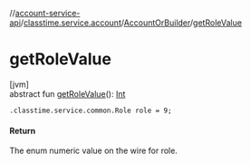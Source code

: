 //[account-service-api](../../../index.md)/[classtime.service.account](../index.md)/[AccountOrBuilder](index.md)/[getRoleValue](get-role-value.md)

# getRoleValue

[jvm]\
abstract fun [getRoleValue](get-role-value.md)(): [Int](https://kotlinlang.org/api/latest/jvm/stdlib/kotlin/-int/index.html)

`.classtime.service.common.Role role = 9;`

#### Return

The enum numeric value on the wire for role.
